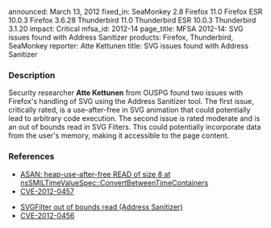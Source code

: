 announced: March 13, 2012
fixed_in: SeaMonkey 2.8
          Firefox 11.0
          Firefox ESR 10.0.3
          Firefox 3.6.28
          Thunderbird 11.0
          Thunderbird ESR 10.0.3
          Thunderbird 3.1.20
impact: Critical
mfsa_id: 2012-14
page_title: MFSA 2012-14: SVG issues found with Address Sanitizer
products: Firefox, Thunderbird, SeaMonkey
reporter: Atte Kettunen
title: SVG issues found with Address Sanitizer

<h3>Description</h3>

<p>Security researcher <strong>Atte Kettunen</strong> from OUSPG found two
issues with Firefox's handling of SVG using the Address Sanitizer tool. The
first issue, critically rated, is a use-after-free in SVG animation that could
potentially lead to arbitrary code execution. The second issue is rated moderate
and is an out of bounds read in SVG Filters. This could potentially incorporate
data from the user's memory, making it accessible to the page content.
</p>


<h3>References</h3>

<ul>
  <li><a href="https://bugzilla.mozilla.org/show_bug.cgi?id=720103">
      ASAN: heap-use-after-free READ of size 8 at
nsSMILTimeValueSpec::ConvertBetweenTimeContainers</a></li>
  <li><a href="http://cve.mitre.org/cgi-bin/cvename.cgi?name=CVE-2012-0457" class="ex-ref">CVE-2012-0457</a></li>
</ul>

<ul>
  <li><a href="https://bugzilla.mozilla.org/show_bug.cgi?id=711653">
      SVGFilter out of bounds read (Address Sanitizer)</a></li>
  <li><a href="http://cve.mitre.org/cgi-bin/cvename.cgi?name=CVE-2012-0456" class="ex-ref">CVE-2012-0456</a></li>
</ul>




